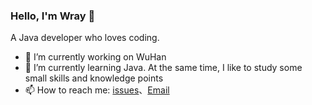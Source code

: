 ### Hello, I'm Wray 👋
A Java developer who loves coding.

- 🔭 I’m currently working on WuHan
- 🌱 I’m currently learning Java. At the same time, I like to study some small skills and knowledge points
- 📫 How to reach me: [issues](https://github.com/wangfarui/wangfarui/issues)、[Email](mailto:wray20156294@gmail.com)

<!--
**wangfarui/wangfarui** is a ✨ _special_ ✨ repository because its `README.md` (this file) appears on your GitHub profile.

Here are some ideas to get you started:

- 🔭 I’m currently working on ...
- 🌱 I’m currently learning ...
- 👯 I’m looking to collaborate on ...
- 🤔 I’m looking for help with ...
- 💬 Ask me about ...
- 📫 How to reach me: ...
- 😄 Pronouns: ...
- ⚡ Fun fact: ...
-->


